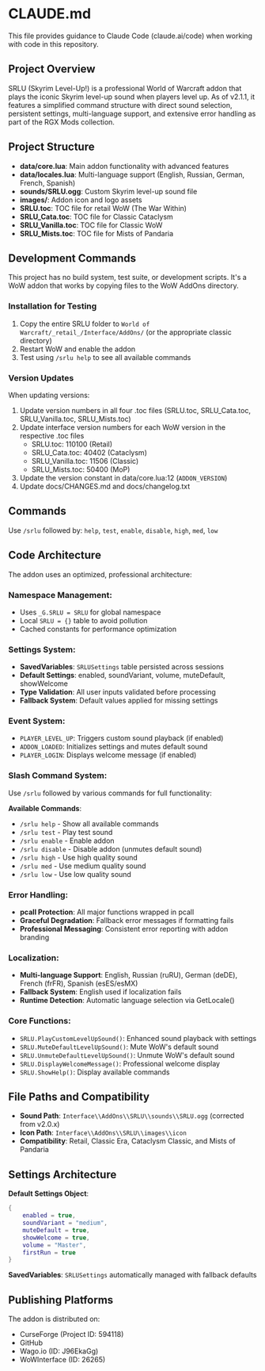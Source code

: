 # CLAUDE.md

This file provides guidance to Claude Code (claude.ai/code) when working with code in this repository.

## Project Overview

SRLU (Skyrim Level-Up!) is a professional World of Warcraft addon that plays the iconic Skyrim level-up sound when players level up. As of v2.1.1, it features a simplified command structure with direct sound selection, persistent settings, multi-language support, and extensive error handling as part of the RGX Mods collection.

## Project Structure

- **data/core.lua**: Main addon functionality with advanced features
- **data/locales.lua**: Multi-language support (English, Russian, German, French, Spanish)
- **sounds/SRLU.ogg**: Custom Skyrim level-up sound file
- **images/**: Addon icon and logo assets
- **SRLU.toc**: TOC file for retail WoW (The War Within)
- **SRLU_Cata.toc**: TOC file for Classic Cataclysm
- **SRLU_Vanilla.toc**: TOC file for Classic WoW
- **SRLU_Mists.toc**: TOC file for Mists of Pandaria

## Development Commands

This project has no build system, test suite, or development scripts. It's a WoW addon that works by copying files to the WoW AddOns directory.

### Installation for Testing
1. Copy the entire SRLU folder to `World of Warcraft/_retail_/Interface/AddOns/` (or the appropriate classic directory)
2. Restart WoW and enable the addon
3. Test using `/srlu help` to see all available commands

### Version Updates
When updating versions:
1. Update version numbers in all four .toc files (SRLU.toc, SRLU_Cata.toc, SRLU_Vanilla.toc, SRLU_Mists.toc)
2. Update interface version numbers for each WoW version in the respective .toc files
   - SRLU.toc: 110100 (Retail)
   - SRLU_Cata.toc: 40402 (Cataclysm)
   - SRLU_Vanilla.toc: 11506 (Classic)
   - SRLU_Mists.toc: 50400 (MoP)
3. Update the version constant in data/core.lua:12 (`ADDON_VERSION`)
4. Update docs/CHANGES.md and docs/changelog.txt

## Commands

Use `/srlu` followed by: `help`, `test`, `enable`, `disable`, `high`, `med`, `low`

## Code Architecture

The addon uses an optimized, professional architecture:

### **Namespace Management**:
- Uses `_G.SRLU = SRLU` for global namespace
- Local `SRLU = {}` table to avoid pollution
- Cached constants for performance optimization

### **Settings System**:
- **SavedVariables**: `SRLUSettings` table persisted across sessions
- **Default Settings**: enabled, soundVariant, volume, muteDefault, showWelcome
- **Type Validation**: All user inputs validated before processing
- **Fallback System**: Default values applied for missing settings

### **Event System**:
- `PLAYER_LEVEL_UP`: Triggers custom sound playback (if enabled)
- `ADDON_LOADED`: Initializes settings and mutes default sound
- `PLAYER_LOGIN`: Displays welcome message (if enabled)

### **Slash Command System**:
Use `/srlu` followed by various commands for full functionality:

**Available Commands**:
- `/srlu help` - Show all available commands
- `/srlu test` - Play test sound
- `/srlu enable` - Enable addon
- `/srlu disable` - Disable addon (unmutes default sound)
- `/srlu high` - Use high quality sound
- `/srlu med` - Use medium quality sound
- `/srlu low` - Use low quality sound

### **Error Handling**:
- **pcall Protection**: All major functions wrapped in pcall
- **Graceful Degradation**: Fallback error messages if formatting fails
- **Professional Messaging**: Consistent error reporting with addon branding

### **Localization**:
- **Multi-language Support**: English, Russian (ruRU), German (deDE), French (frFR), Spanish (esES/esMX)
- **Fallback System**: English used if localization fails
- **Runtime Detection**: Automatic language selection via GetLocale()

### **Core Functions**:
- `SRLU.PlayCustomLevelUpSound()`: Enhanced sound playback with settings
- `SRLU.MuteDefaultLevelUpSound()`: Mute WoW's default sound
- `SRLU.UnmuteDefaultLevelUpSound()`: Unmute WoW's default sound
- `SRLU.DisplayWelcomeMessage()`: Professional welcome display
- `SRLU.ShowHelp()`: Display available commands

## File Paths and Compatibility

- **Sound Path**: `Interface\\AddOns\\SRLU\\sounds\\SRLU.ogg` (corrected from v2.0.x)
- **Icon Path**: `Interface\\AddOns\\SRLU\\images\\icon`
- **Compatibility**: Retail, Classic Era, Cataclysm Classic, and Mists of Pandaria

## Settings Architecture

**Default Settings Object**:
```lua
{
    enabled = true,
    soundVariant = "medium",
    muteDefault = true,
    showWelcome = true,
    volume = "Master",
    firstRun = true
}
```

**SavedVariables**: `SRLUSettings` automatically managed with fallback defaults

## Publishing Platforms

The addon is distributed on:
- CurseForge (Project ID: 594118)
- GitHub
- Wago.io (ID: J96EkaGg)
- WoWInterface (ID: 26265)